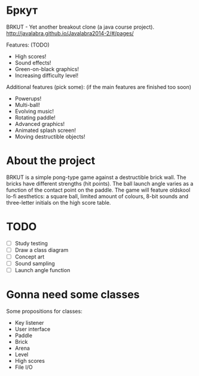 Бркут
======

BRKUT - Yet another breakout clone (a java course project).
http://javalabra.github.io/Javalabra2014-2/#/pages/

Features: (TODO)
* High scores!
* Sound effects!
* Green-on-black graphics!
* Increasing difficulty level!

Additional features (pick some): (if the main features are finished too soon)
* Powerups!
* Multi-ball!
* Evolving music!
* Rotating paddle!
* Advanced graphics!
* Animated splash screen!
* Moving destructible objects!

About the project
=================
BRKUT is a simple pong-type game against a destructible brick wall. The bricks have different strengths (hit points). The ball launch angle varies as a function of the contact point on the paddle. The game will feature oldskool lo-fi aesthetics: a square ball, limited amount of colours, 8-bit sounds and three-letter initials on the high score table.

TODO
====
- [ ] Study testing
- [ ] Draw a class diagram 
- [ ] Concept art
- [ ] Sound sampling
- [ ] Launch angle function

Gonna need some classes
=======================
Some propositions for classes:
* Key listener
* User interface
* Paddle
* Brick
* Arena
* Level
* High scores
* File I/O
